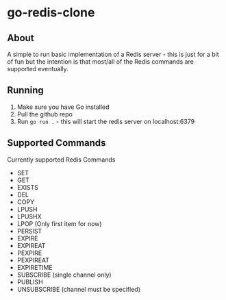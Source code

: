 # go-redis-clone

## About
A simple to run basic implementation of a Redis server - this is just for a bit of fun but the intention is that most/all of the Redis commands are supported eventually.

## Running
1. Make sure you have Go installed
2. Pull the github repo
3. Run `go run .` - this will start the redis server on localhost:6379

## Supported Commands
Currently supported Redis Commands
- SET
- GET
- EXISTS
- DEL
- COPY
- LPUSH
- LPUSHX
- LPOP (Only first item for now)
- PERSIST
- EXPIRE
- EXPIREAT
- PEXPIRE
- PEXPIREAT
- EXPIRETIME
- SUBSCRIBE (single channel only)
- PUBLISH
- UNSUBSCRIBE (channel must be specified)
